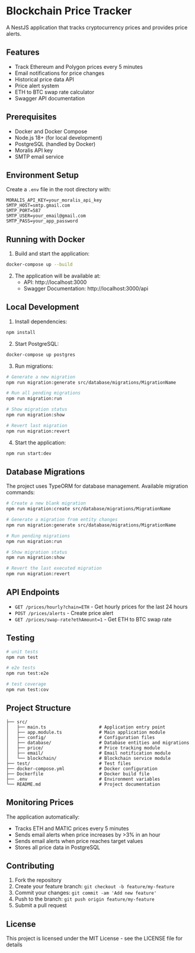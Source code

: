 # Blockchain Price Tracker

A NestJS application that tracks cryptocurrency prices and provides price alerts.

## Features

- Track Ethereum and Polygon prices every 5 minutes
- Email notifications for price changes
- Historical price data API
- Price alert system
- ETH to BTC swap rate calculator
- Swagger API documentation

## Prerequisites

- Docker and Docker Compose
- Node.js 18+ (for local development)
- PostgreSQL (handled by Docker)
- Moralis API key
- SMTP email service

## Environment Setup

Create a `.env` file in the root directory with:

```env
MORALIS_API_KEY=your_moralis_api_key
SMTP_HOST=smtp.gmail.com
SMTP_PORT=587
SMTP_USER=your_email@gmail.com
SMTP_PASS=your_app_password
```

## Running with Docker

1. Build and start the application:
```bash
docker-compose up --build
```

2. The application will be available at:
   - API: http://localhost:3000
   - Swagger Documentation: http://localhost:3000/api

## Local Development

1. Install dependencies:
```bash
npm install
```

2. Start PostgreSQL:
```bash
docker-compose up postgres
```

3. Run migrations:
```bash
# Generate a new migration
npm run migration:generate src/database/migrations/MigrationName

# Run all pending migrations
npm run migration:run

# Show migration status
npm run migration:show

# Revert last migration
npm run migration:revert
```

4. Start the application:
```bash
npm run start:dev
```

## Database Migrations

The project uses TypeORM for database management. Available migration commands:

```bash
# Create a new blank migration
npm run migration:create src/database/migrations/MigrationName

# Generate a migration from entity changes
npm run migration:generate src/database/migrations/MigrationName

# Run pending migrations
npm run migration:run

# Show migration status
npm run migration:show

# Revert the last executed migration
npm run migration:revert
```

## API Endpoints

- `GET /prices/hourly?chain=ETH` - Get hourly prices for the last 24 hours
- `POST /prices/alerts` - Create price alert
- `GET /prices/swap-rate?ethAmount=1` - Get ETH to BTC swap rate

## Testing

```bash
# unit tests
npm run test

# e2e tests
npm run test:e2e

# test coverage
npm run test:cov
```

## Project Structure

```
├── src/
│   ├── main.ts                    # Application entry point
│   ├── app.module.ts              # Main application module
│   ├── config/                    # Configuration files
│   ├── database/                  # Database entities and migrations
│   ├── price/                     # Price tracking module
│   ├── email/                     # Email notification module
│   └── blockchain/                # Blockchain service module
├── test/                          # Test files
├── docker-compose.yml             # Docker configuration
├── Dockerfile                     # Docker build file
├── .env                           # Environment variables
└── README.md                      # Project documentation
```

## Monitoring Prices

The application automatically:
- Tracks ETH and MATIC prices every 5 minutes
- Sends email alerts when price increases by >3% in an hour
- Sends email alerts when price reaches target values
- Stores all price data in PostgreSQL

## Contributing

1. Fork the repository
2. Create your feature branch: `git checkout -b feature/my-feature`
3. Commit your changes: `git commit -am 'Add new feature'`
4. Push to the branch: `git push origin feature/my-feature`
5. Submit a pull request

## License

This project is licensed under the MIT License - see the LICENSE file for details
